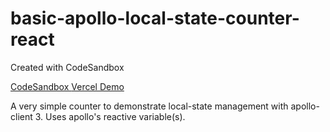 # basic-apollo-local-state-counter-react
Created with CodeSandbox

[ CodeSandbox ]( https://codesandbox.io/s/basic-apollo-local-state-counter-react-5fgso )
[ Vercel Demo ]( https://csb-5fgso-6nyz53k9s.vercel.app/ )


A very simple counter to demonstrate local-state management
with apollo-client 3.  Uses apollo's reactive variable(s).
